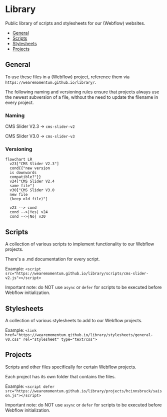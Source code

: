 # Library
Public library of scripts and stylesheets for our (Webflow) websites.

- [General](#general)
- [Scripts](#scripts)
- [Stylesheets](#stylesheets)
- [Projects](#projects)

## General
To use these files in a (Webflow) project, reference them via `https://wearemomentum.github.io/library/`.

The following naming and versioning rules ensure that projects always use the newest subversion of a file, without the need to update the filename in every project.

### Naming
CMS Slider V2.3 -> `cms-slider-v2`

CMS Slider V3.0 -> `cms-slider-v3`

### Versioning
<!-- https://mermaid.js.org/intro/ -->
```mermaid
flowchart LR
  v23["CMS Slider V2.3"]
  cond{{"new version
  is downwards
  compatible?"}}
  v24["CMS Slider V2.4
  same file"]
  v30["CMS Slider V3.0
  new file
  (keep old file)"]

  v23 --> cond
  cond -->|Yes| v24
  cond -->|No| v30
```

## Scripts
A collection of various scripts to implement functionality to our Webflow projects.

There's a .md documentation for every script.

Example: `<script src="https://wearemomentum.github.io/library/scripts/cms-slider-v2.js"></script>`

Important note: do NOT use `async` or `defer` for scripts to be executed before Webflow initialization.

## Stylesheets
A collection of various stylesheets to add to our Webflow projects.

Example: `<link href="https://wearemomentum.github.io/library/stylesheets/general-v0.css" rel="stylesheet" type="text/css">`

## Projects
Scripts and other files specifically for certain Webflow projects.

Each project has its own folder that contains the files.

Example: `<script defer src="https://wearemomentum.github.io/library/projects/hcinnsbruck/saison.js"></script>`

Important note: do NOT use `async` or `defer` for scripts to be executed before Webflow initialization.